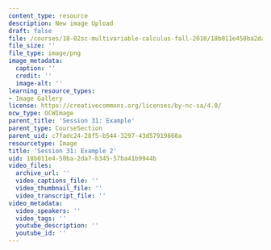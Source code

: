 ```yaml
---
content_type: resource
description: New image Upload
draft: false
file: /courses/18-02sc-multivariable-calculus-fall-2010/18b011e450ba2da7b34557ba41b9944b_MIT18_02SC_L10Brds_17.png
file_size: ''
file_type: image/png
image_metadata:
  caption: ''
  credit: ''
  image-alt: ''
learning_resource_types:
- Image Gallery
license: https://creativecommons.org/licenses/by-nc-sa/4.0/
ocw_type: OCWImage
parent_title: 'Session 31: Example'
parent_type: CourseSection
parent_uid: c7fadc24-28f5-b544-3297-43d57919860a
resourcetype: Image
title: 'Session 31: Example 2'
uid: 18b011e4-50ba-2da7-b345-57ba41b9944b
video_files:
  archive_url: ''
  video_captions_file: ''
  video_thumbnail_file: ''
  video_transcript_file: ''
video_metadata:
  video_speakers: ''
  video_tags: ''
  youtube_description: ''
  youtube_id: ''
---
```

